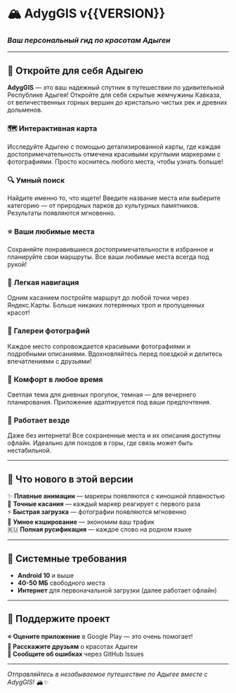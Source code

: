 # 🏔️ AdygGIS v{{VERSION}}
### *Ваш персональный гид по красотам Адыгеи*

---

## 🌟 Откройте для себя Адыгею

**AdygGIS** — это ваш надежный спутник в путешествии по удивительной Республике Адыгея! Откройте для себя скрытые жемчужины Кавказа, от величественных горных вершин до кристально чистых рек и древних дольменов.

### 🗺️ **Интерактивная карта**
Исследуйте Адыгею с помощью детализированной карты, где каждая достопримечательность отмечена красивыми круглыми маркерами с фотографиями. Просто коснитесь любого места, чтобы узнать больше!

### 🔍 **Умный поиск**
Найдите именно то, что ищете! Введите название места или выберите категорию — от природных парков до культурных памятников. Результаты появляются мгновенно.

### ⭐ **Ваши любимые места**
Сохраняйте понравившиеся достопримечательности в избранное и планируйте свои маршруты. Все ваши любимые места всегда под рукой!

### 📍 **Легкая навигация**
Одним касанием постройте маршрут до любой точки через Яндекс.Карты. Больше никаких потерянных троп и пропущенных красот!

### 📸 **Галереи фотографий**
Каждое место сопровождается красивыми фотографиями и подробными описаниями. Вдохновляйтесь перед поездкой и делитесь впечатлениями с друзьями!

### 🌙 **Комфорт в любое время**
Светлая тема для дневных прогулок, темная — для вечернего планирования. Приложение адаптируется под ваши предпочтения.

### 💾 **Работает везде**
Даже без интернета! Все сохраненные места и их описания доступны офлайн. Идеально для походов в горы, где связь может быть нестабильной.

---

## 🎯 Что нового в этой версии

✨ **Плавные анимации** — маркеры появляются с киношной плавностью  
🎯 **Точные касания** — каждый маркер реагирует с первого раза  
⚡ **Быстрая загрузка** — фотографии появляются мгновенно  
🔄 **Умное кэширование** — экономим ваш трафик  
🇷🇺 **Полная русификация** — каждое слово на родном языке  

---

## 📱 Системные требования

- **Android 10** и выше
- **40-50 МБ** свободного места
- **Интернет** для первоначальной загрузки (далее работает офлайн)

---

## 💝 Поддержите проект

**⭐ Оцените приложение** в Google Play — это очень помогает!  
**📢 Расскажите друзьям** о красотах Адыгеи  
**🐛 Сообщите об ошибках** через GitHub Issues  

---

*Отправляйтесь в незабываемое путешествие по Адыгее вместе с AdygGIS! 🏔️✨*

